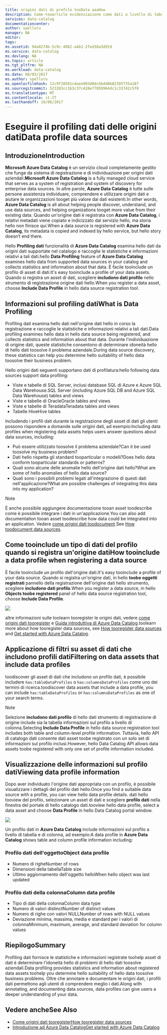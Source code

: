 ```yaml
---
title: origini dati di profilo tooData aaaHow
description: Come-tooarticle evidenziazione come dati a livello di tabella e di colonna tooinclude profili per la registrazione delle origini dati in Azure Data Catalog e come dati toouse profili toounderstand origini di dati.
services: data-catalog
documentationcenter: 
author: spelluru
manager: NA
editor: 
tags: 
ms.assetid: 94a8274b-5c9c-4962-a4b1-2fed38a3d919
ms.service: data-catalog
ms.devlang: NA
ms.topic: article
ms.tgt_pltfrm: NA
ms.workload: data-catalog
ms.date: 08/03/2017
ms.author: spelluru
ms.openlocfilehash: 12c9f38501cdaee903d0dcbbdd0b82395f35a187
ms.sourcegitcommit: 523283cc1b3c37c428e77850964dc1c33742c5f0
ms.translationtype: MT
ms.contentlocale: it-IT
ms.lasthandoff: 10/06/2017
---
```

# <a name="data-profile-data-sources"></a><span data-ttu-id="16d58-103">Eseguire il profiling dati delle origini dati</span><span class="sxs-lookup"><span data-stu-id="16d58-103">Data profile data sources</span></span>
## <a name="introduction"></a><span data-ttu-id="16d58-104">Introduzione</span><span class="sxs-lookup"><span data-stu-id="16d58-104">Introduction</span></span>
<span data-ttu-id="16d58-105">**Microsoft Azure Data Catalog** è un servizio cloud completamente gestito che funge da sistema di registrazione e di individuazione per origini dati aziendali.</span><span class="sxs-lookup"><span data-stu-id="16d58-105">**Microsoft Azure Data Catalog** is a fully managed cloud service that serves as a system of registration and system of discovery for enterprise data sources.</span></span> <span data-ttu-id="16d58-106">In altre parole, **Azure Data Catalog** è tutte sulle persone assistenza individuare, comprendere e utilizzare origini dati e aiutare le organizzazioni tooget più valore dai dati esistenti.</span><span class="sxs-lookup"><span data-stu-id="16d58-106">In other words, **Azure Data Catalog** is all about helping people discover, understand, and use data sources, and helping organizations tooget more value from their existing data.</span></span> <span data-ttu-id="16d58-107">Quando un'origine dati è registrata con **Azure Data Catalog**, i relativi metadati viene copiato e indicizzato dal servizio hello, ma storia hello non finisce qui.</span><span class="sxs-lookup"><span data-stu-id="16d58-107">When a data source is registered with **Azure Data Catalog**, its metadata is copied and indexed by hello service, but hello story doesn’t end there.</span></span>

<span data-ttu-id="16d58-108">Hello **Profiling dati** funzionalità di **Azure Data Catalog** esamina hello dati da origini dati supportate nel catalogo e raccoglie le statistiche e informazioni relativi a tali dati.</span><span class="sxs-lookup"><span data-stu-id="16d58-108">hello **Data Profiling** feature of **Azure Data Catalog** examines hello data from supported data sources in your catalog and collects statistics and information about that data.</span></span> <span data-ttu-id="16d58-109">È facile tooinclude un profilo di asset di dati.</span><span class="sxs-lookup"><span data-stu-id="16d58-109">It's easy tooinclude a profile of your data assets.</span></span> <span data-ttu-id="16d58-110">Quando si registra un asset di dati, scegliere **includono dati profilo** nello strumento di registrazione origine dati hello.</span><span class="sxs-lookup"><span data-stu-id="16d58-110">When you register a data asset, choose **Include Data Profile** in hello data source registration tool.</span></span>

## <a name="what-is-data-profiling"></a><span data-ttu-id="16d58-111">Informazioni sul profiling dati</span><span class="sxs-lookup"><span data-stu-id="16d58-111">What is Data Profiling</span></span>
<span data-ttu-id="16d58-112">Profiling dati esamina hello dati nell'origine dati hello in corso la registrazione e raccoglie le statistiche e informazioni relativi a tali dati.</span><span class="sxs-lookup"><span data-stu-id="16d58-112">Data profiling examines hello data in hello data source being registered, and collects statistics and information about that data.</span></span> <span data-ttu-id="16d58-113">Durante l'individuazione di origine dati, queste statistiche consentono di determinare idoneità hello di hello dati toosolve il problema aziendale.</span><span class="sxs-lookup"><span data-stu-id="16d58-113">During data source discovery, these statistics can help you determine hello suitability of hello data toosolve their business problem.</span></span>

<!-- In [How toodiscover data sources](data-catalog-how-to-discover.md), you learn about **Azure Data Catalog's** extensive search capabilities including searching for data assets that have a profile. See [How tooinclude a data profile when registering a data source](#howto). -->

<span data-ttu-id="16d58-114">Hello origini dati seguenti supportano dati di profilatura:</span><span class="sxs-lookup"><span data-stu-id="16d58-114">hello following data sources support data profiling:</span></span>

* <span data-ttu-id="16d58-115">Viste e tabelle di SQL Server, inclusi database SQL di Azure e Azure SQL Data Warehouse.</span><span class="sxs-lookup"><span data-stu-id="16d58-115">SQL Server (including Azure SQL DB and Azure SQL Data Warehouse) tables and views</span></span>
* <span data-ttu-id="16d58-116">Viste e tabelle di Oracle</span><span class="sxs-lookup"><span data-stu-id="16d58-116">Oracle tables and views</span></span>
* <span data-ttu-id="16d58-117">Viste e tabelle di Teradata</span><span class="sxs-lookup"><span data-stu-id="16d58-117">Teradata tables and views</span></span>
* <span data-ttu-id="16d58-118">Tabelle Hive</span><span class="sxs-lookup"><span data-stu-id="16d58-118">Hive tables</span></span>

<span data-ttu-id="16d58-119">Includendo i profili dati durante la registrazione degli asset di dati gli utenti possono rispondere a domande sulle origini dati, ad esempio:</span><span class="sxs-lookup"><span data-stu-id="16d58-119">Including data profiles when registering data assets helps users answer questions about data sources, including:</span></span>

* <span data-ttu-id="16d58-120">Può essere utilizzato toosolve il problema aziendale?</span><span class="sxs-lookup"><span data-stu-id="16d58-120">Can it be used toosolve my business problem?</span></span>
* <span data-ttu-id="16d58-121">Dati hello rispetta gli standard tooparticular o modelli?</span><span class="sxs-lookup"><span data-stu-id="16d58-121">Does hello data conform tooparticular standards or patterns?</span></span>
* <span data-ttu-id="16d58-122">Quali sono alcune delle anomalie hello dell'origine dati hello?</span><span class="sxs-lookup"><span data-stu-id="16d58-122">What are some of hello anomalies of hello data source?</span></span>
* <span data-ttu-id="16d58-123">Quali sono i possibili problemi legati all'integrazione di questi dati nell'applicazione?</span><span class="sxs-lookup"><span data-stu-id="16d58-123">What are possible challenges of integrating this data into my application?</span></span>

> [!NOTE]
> <span data-ttu-id="16d58-124">È anche possibile aggiungere documentazione tooan asset toodescribe come è possibile integrare i dati in un'applicazione.</span><span class="sxs-lookup"><span data-stu-id="16d58-124">You can also add documentation tooan asset toodescribe how data could be integrated into an application.</span></span> <span data-ttu-id="16d58-125">Vedere [come origini dati toodocument](data-catalog-how-to-documentation.md).</span><span class="sxs-lookup"><span data-stu-id="16d58-125">See [How toodocument data sources](data-catalog-how-to-documentation.md).</span></span>
>
>

<a name="howto"/>

## <a name="how-tooinclude-a-data-profile-when-registering-a-data-source"></a><span data-ttu-id="16d58-126">Come tooinclude un tipo di dati del profilo quando si registra un'origine dati</span><span class="sxs-lookup"><span data-stu-id="16d58-126">How tooinclude a data profile when registering a data source</span></span>
<span data-ttu-id="16d58-127">È facile tooinclude un profilo dell'origine dati.</span><span class="sxs-lookup"><span data-stu-id="16d58-127">It's easy tooinclude a profile of your data source.</span></span> <span data-ttu-id="16d58-128">Quando si registra un'origine dati, in hello **toobe oggetti registrati** pannello della registrazione dell'origine dati hello strumento, scegliere **includono dati profilo**.</span><span class="sxs-lookup"><span data-stu-id="16d58-128">When you register a data source, in hello **Objects toobe registered** panel of hello data source registration tool, choose **Include Data Profile**.</span></span>

![](media/data-catalog-data-profile/data-catalog-register-profile.png)

<span data-ttu-id="16d58-129">altre informazioni sulle toolearn tooregister le origini dati, vedere [come origini dati tooregister](data-catalog-how-to-register.md) e [Guida introduttiva di Azure Data Catalog](data-catalog-get-started.md).</span><span class="sxs-lookup"><span data-stu-id="16d58-129">toolearn more about how tooregister data sources, see [How tooregister data sources](data-catalog-how-to-register.md) and [Get started with Azure Data Catalog](data-catalog-get-started.md).</span></span>

## <a name="filtering-on-data-assets-that-include-data-profiles"></a><span data-ttu-id="16d58-130">Applicazione di filtri su asset di dati che includono profili dati</span><span class="sxs-lookup"><span data-stu-id="16d58-130">Filtering on data assets that include data profiles</span></span>
<span data-ttu-id="16d58-131">toodiscover gli asset di dati che includono un profilo dati, è possibile includere `has:tableDataProfiles` o `has:columnsDataProfiles` come uno dei termini di ricerca.</span><span class="sxs-lookup"><span data-stu-id="16d58-131">toodiscover data assets that include a data profile, you can include `has:tableDataProfiles` or `has:columnsDataProfiles` as one of your search terms.</span></span>

> [!NOTE]
> <span data-ttu-id="16d58-132">Selezione **includono dati profilo** di hello dati strumento di registrazione di origine include sia la tabella informazioni sul profilo a livello di colonna.</span><span class="sxs-lookup"><span data-stu-id="16d58-132">Selecting **Include Data Profile** in hello data source registration tool includes both table and column-level profile information.</span></span> <span data-ttu-id="16d58-133">Tuttavia, hello API di catalogo dati consente dati asset toobe registrato con un solo set di informazioni sul profilo inclusi.</span><span class="sxs-lookup"><span data-stu-id="16d58-133">However, hello Data Catalog API allows data assets toobe registered with only one set of profile information included.</span></span>
>
>

## <a name="viewing-data-profile-information"></a><span data-ttu-id="16d58-134">Visualizzazione delle informazioni sul profilo dati</span><span class="sxs-lookup"><span data-stu-id="16d58-134">Viewing data profile information</span></span>
<span data-ttu-id="16d58-135">Dopo aver individuato l'origine dati appropriata con un profilo, è possibile visualizzare i dettagli del profilo dati hello.</span><span class="sxs-lookup"><span data-stu-id="16d58-135">Once you find a suitable data source with a profile, you can view hello data profile details.</span></span> <span data-ttu-id="16d58-136">dati hello tooview del profilo, selezionare un asset di dati e scegliere **profilo dati** nella finestra del portale di hello catalogo dati.</span><span class="sxs-lookup"><span data-stu-id="16d58-136">tooview hello data profile, select a data asset and choose **Data Profile** in hello Data Catalog portal window.</span></span>

![](media/data-catalog-data-profile/data-catalog-view.png)

<span data-ttu-id="16d58-137">Un profilo dati in **Azure Data Catalog** include informazioni sul profilo a livello di tabella e di colonna, ad esempio:</span><span class="sxs-lookup"><span data-stu-id="16d58-137">A data profile in **Azure Data Catalog** shows table and column profile information including:</span></span>

### <a name="object-data-profile"></a><span data-ttu-id="16d58-138">Profilo dati dell'oggetto</span><span class="sxs-lookup"><span data-stu-id="16d58-138">Object data profile</span></span>
* <span data-ttu-id="16d58-139">Numero di righe</span><span class="sxs-lookup"><span data-stu-id="16d58-139">Number of rows</span></span>
* <span data-ttu-id="16d58-140">Dimensioni della tabella</span><span class="sxs-lookup"><span data-stu-id="16d58-140">Table size</span></span>
* <span data-ttu-id="16d58-141">Ultimo aggiornamento dell'oggetto hello</span><span class="sxs-lookup"><span data-stu-id="16d58-141">When hello object was last updated</span></span>

### <a name="column-data-profile"></a><span data-ttu-id="16d58-142">Profilo dati della colonna</span><span class="sxs-lookup"><span data-stu-id="16d58-142">Column data profile</span></span>
* <span data-ttu-id="16d58-143">Tipo di dati della colonna</span><span class="sxs-lookup"><span data-stu-id="16d58-143">Column data type</span></span>
* <span data-ttu-id="16d58-144">Numero di valori distinct</span><span class="sxs-lookup"><span data-stu-id="16d58-144">Number of distinct values</span></span>
* <span data-ttu-id="16d58-145">Numero di righe con valori NULL</span><span class="sxs-lookup"><span data-stu-id="16d58-145">Number of rows with NULL values</span></span>
* <span data-ttu-id="16d58-146">Deviazione minima, massima, media e standard per i valori di colonna</span><span class="sxs-lookup"><span data-stu-id="16d58-146">Minimum, maximum, average, and standard deviation for column values</span></span>

## <a name="summary"></a><span data-ttu-id="16d58-147">Riepilogo</span><span class="sxs-lookup"><span data-stu-id="16d58-147">Summary</span></span>
<span data-ttu-id="16d58-148">Profiling dati fornisce le statistiche e informazioni registrate toohelp asset di dati è determinare l'idoneità hello di problemi di hello dati toosolve aziendali.</span><span class="sxs-lookup"><span data-stu-id="16d58-148">Data profiling provides statistics and information about registered data assets toohelp you determine hello suitability of hello data toosolve business problems.</span></span> <span data-ttu-id="16d58-149">Oltre che annotare e documentare le origini dati, i profili dati permettono agli utenti di comprendere meglio i dati.</span><span class="sxs-lookup"><span data-stu-id="16d58-149">Along with annotating, and documenting data sources, data profiles can give users a deeper understanding of your data.</span></span>

## <a name="see-also"></a><span data-ttu-id="16d58-150">Vedere anche</span><span class="sxs-lookup"><span data-stu-id="16d58-150">See Also</span></span>
* [<span data-ttu-id="16d58-151">Come origini dati tooregister</span><span class="sxs-lookup"><span data-stu-id="16d58-151">How tooregister data sources</span></span>](data-catalog-how-to-register.md)
* [<span data-ttu-id="16d58-152">Introduzione ad Azure Data Catalog</span><span class="sxs-lookup"><span data-stu-id="16d58-152">Get started with Azure Data Catalog</span></span>](data-catalog-get-started.md)

